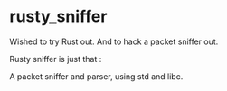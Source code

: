 # rusty_sniffer

Wished to try Rust out.
And to hack a packet sniffer out.

Rusty sniffer is just that :

A packet sniffer and parser, using std and libc.


